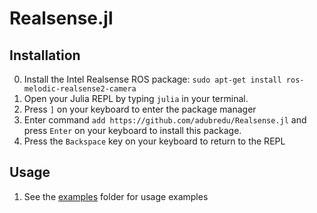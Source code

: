 # Realsense.jl

## Installation 
0. Install the Intel Realsense ROS package: `sudo apt-get install ros-melodic-realsense2-camera`
1. Open your Julia REPL by typing  `julia` in your terminal.
2. Press `]` on your keyboard to enter the package manager
3. Enter command `add https://github.com/adubredu/Realsense.jl` and press 
`Enter` on your keyboard to install this package.
4. Press the `Backspace` key on your keyboard to return to the REPL


## Usage 
1. See the [examples](examples) folder for usage examples